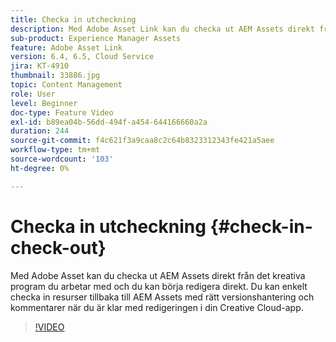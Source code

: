 ```yaml
---
title: Checka in utcheckning
description: Med Adobe Asset Link kan du checka ut AEM Assets direkt från det kreativa program du arbetar i och börja redigera direkt. Du kan enkelt checka in resurser tillbaka till AEM Assets med rätt versionshantering och kommentarer när du är klar med redigeringen i din Creative Cloud-app.
sub-product: Experience Manager Assets
feature: Adobe Asset Link
version: 6.4, 6.5, Cloud Service
jira: KT-4910
thumbnail: 33886.jpg
topic: Content Management
role: User
level: Beginner
doc-type: Feature Video
exl-id: b89ea04b-56dd-494f-a454-644166660a2a
duration: 244
source-git-commit: f4c621f3a9caa8c2c64b8323312343fe421a5aee
workflow-type: tm+mt
source-wordcount: '103'
ht-degree: 0%

---
```


# Checka in utcheckning {#check-in-check-out}

Med Adobe Asset kan du checka ut AEM Assets direkt från det kreativa program du arbetar med och du kan börja redigera direkt. Du kan enkelt checka in resurser tillbaka till AEM Assets med rätt versionshantering och kommentarer när du är klar med redigeringen i din Creative Cloud-app.

>[!VIDEO](https://video.tv.adobe.com/v/33886?quality=12&learn=on)
